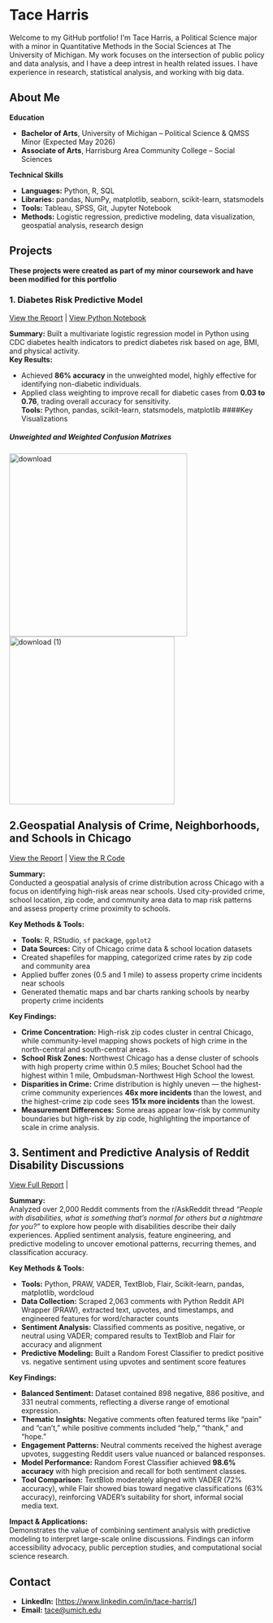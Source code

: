# **Tace Harris**  

Welcome to my GitHub portfolio! I'm Tace Harris, a Political Science major with a minor in Quantitative Methods in the Social Sciences at The University of Michigan. My work focuses on the intersection of public policy and data analysis, and I have a deep intrest in health related issues. I have experience in research, statistical analysis, and working with big data.

## About Me

**Education**
- **Bachelor of Arts**, University of Michigan – Political Science & QMSS Minor (Expected May 2026)  
- **Associate of Arts**, Harrisburg Area Community College – Social Sciences  

**Technical Skills**
- **Languages:** Python, R, SQL  
- **Libraries:** pandas, NumPy, matplotlib, seaborn, scikit-learn, statsmodels  
- **Tools:** Tableau, SPSS, Git, Jupyter Notebook  
- **Methods:** Logistic regression, predictive modeling, data visualization, geospatial analysis, research design


## **Projects**  
**These projects were created as part of my minor coursework and have been modified for this portfolio**
### 1. Diabetes Risk Predictive Model  
[View the Report](./Report1.pdf)  | [View  Python Notebook](./Diabetes_Risk_Predictive_Model.ipynb)

**Summary:** Built a multivariate logistic regression model in Python using CDC diabetes health indicators to predict diabetes risk based on age, BMI, and physical activity.  
**Key Results:**  
- Achieved **86% accuracy** in the unweighted model, highly effective for identifying non-diabetic individuals.  
- Applied class weighting to improve recall for diabetic cases from **0.03 to 0.76**, trading overall accuracy for sensitivity.  
**Tools:** Python, pandas, scikit-learn, statsmodels, matplotlib
####Key Visualizations

##### Unweighted and Weighted Confusion Matrixes
<img width="350" height="360" alt="download" src="https://github.com/user-attachments/assets/578f505c-9d93-4222-96ae-bfd0e0a8b26e" />
<img width="325" height="330" alt="download (1)" src="https://github.com/user-attachments/assets/5dc215f4-fff6-4448-a00f-67d329ca3d4b" />

## 2.Geospatial Analysis of Crime, Neighborhoods, and Schools in Chicago  
[View the Report](./Geospatial_Data_Project.pdf) | [View the R Code](./Geospatial.R)

**Summary:**  
Conducted a geospatial analysis of crime distribution across Chicago with a focus on identifying high-risk areas near schools. Used city-provided crime, school location, zip code, and community area data to map risk patterns and assess property crime proximity to schools.

**Key Methods & Tools:**  
- **Tools:** R, RStudio, `sf` package, `ggplot2`  
- **Data Sources:** City of Chicago crime data & school location datasets  
- Created shapefiles for mapping, categorized crime rates by zip code and community area  
- Applied buffer zones (0.5 and 1 mile) to assess property crime incidents near schools  
- Generated thematic maps and bar charts ranking schools by nearby property crime incidents

**Key Findings:**  
- **Crime Concentration:** High-risk zip codes cluster in central Chicago, while community-level mapping shows pockets of high crime in the north-central and south-central areas.  
- **School Risk Zones:** Northwest Chicago has a dense cluster of schools with high property crime within 0.5 miles; Bouchet School had the highest within 1 mile, Ombudsman-Northwest High School the lowest.  
- **Disparities in Crime:** Crime distribution is highly uneven — the highest-crime community experiences **46x more incidents** than the lowest, and the highest-crime zip code sees **151x more incidents** than the lowest.  
- **Measurement Differences:** Some areas appear low-risk by community boundaries but high-risk by zip code, highlighting the importance of scale in crime analysis.

## 3. Sentiment and Predictive Analysis of Reddit Disability Discussions  
[View Full Report](./RedditScraping.pdf) | 

**Summary:**  
Analyzed over 2,000 Reddit comments from the r/AskReddit thread *“People with disabilities, what is something that’s normal for others but a nightmare for you?”* to explore how people with disabilities describe their daily experiences. Applied sentiment analysis, feature engineering, and predictive modeling to uncover emotional patterns, recurring themes, and classification accuracy.

**Key Methods & Tools:**  
- **Tools:** Python, PRAW, VADER, TextBlob, Flair, Scikit-learn, pandas, matplotlib, wordcloud  
- **Data Collection:** Scraped 2,063 comments with Python Reddit API Wrapper (PRAW), extracted text, upvotes, and timestamps, and engineered features for word/character counts  
- **Sentiment Analysis:** Classified comments as positive, negative, or neutral using VADER; compared results to TextBlob and Flair for accuracy and alignment  
- **Predictive Modeling:** Built a Random Forest Classifier to predict positive vs. negative sentiment using upvotes and sentiment score features

**Key Findings:**  
- **Balanced Sentiment:** Dataset contained 898 negative, 886 positive, and 331 neutral comments, reflecting a diverse range of emotional expression.  
- **Thematic Insights:** Negative comments often featured terms like “pain” and “can’t,” while positive comments included “help,” “thank,” and “hope.”  
- **Engagement Patterns:** Neutral comments received the highest average upvotes, suggesting Reddit users value nuanced or balanced responses.  
- **Model Performance:** Random Forest Classifier achieved **98.6% accuracy** with high precision and recall for both sentiment classes.  
- **Tool Comparison:** TextBlob moderately aligned with VADER (72% accuracy), while Flair showed bias toward negative classifications (63% accuracy), reinforcing VADER’s suitability for short, informal social media text.

**Impact & Applications:**  
Demonstrates the value of combining sentiment analysis with predictive modeling to interpret large-scale online discussions. Findings can inform accessibility advocacy, public perception studies, and computational social science research.



## Contact
- **LinkedIn:** [https://www.linkedin.com/in/tace-harris/]
- **Email:** tace@umich.edu
  
